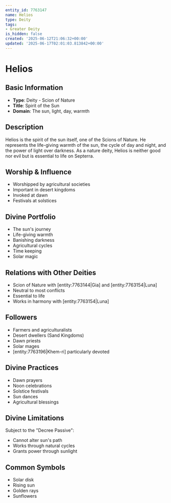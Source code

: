 ```yaml
---
entity_id: 7763147
name: Helios
type: Deity
tags:
- Greater Deity
is_hidden: false
created: '2025-06-12T21:06:32+00:00'
updated: '2025-06-17T02:01:03.813842+00:00'
---
```


# Helios

## Basic Information

- **Type**: Deity - Scion of Nature
- **Title**: Spirit of the Sun
- **Domain**: The sun, light, day, warmth

## Description

Helios is the spirit of the sun itself, one of the Scions of Nature. He represents the life-giving warmth of the sun, the cycle of day and night, and the power of light over darkness. As a nature deity, Helios is neither good nor evil but is essential to life on Septerra.

## Worship & Influence

- Worshipped by agricultural societies
- Important in desert kingdoms
- Invoked at dawn
- Festivals at solstices

## Divine Portfolio

- The sun's journey
- Life-giving warmth
- Banishing darkness
- Agricultural cycles
- Time keeping
- Solar magic

## Relations with Other Deities

- Scion of Nature with [entity:7763144|Gia] and [entity:7763154|Luna]
- Neutral to most conflicts
- Essential to life
- Works in harmony with [entity:7763154|Luna]

## Followers

- Farmers and agriculturalists
- Desert dwellers (Sand Kingdoms)
- Dawn priests
- Solar mages
- [entity:7763196|Khem-ri] particularly devoted

## Divine Practices

- Dawn prayers
- Noon celebrations
- Solstice festivals
- Sun dances
- Agricultural blessings

## Divine Limitations

Subject to the "Decree Passive":

- Cannot alter sun's path
- Works through natural cycles
- Grants power through sunlight

## Common Symbols

- Solar disk
- Rising sun
- Golden rays
- Sunflowers